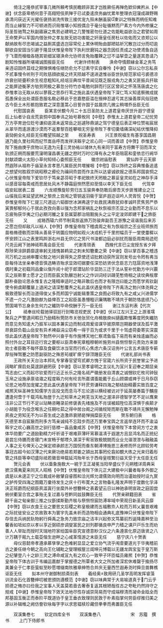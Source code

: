 <!-- { "loadSidebar": true } -->
　　倚注之隆叅贰宰事几微所頼考慎民瞻顾非其才岂胜厥任再殚危欵仰兾矜从【中谢】伏念臣卑栖何意于高翔短伎夙殚于已试委逺庶务幽忧累年整理衣冠寖成疎野赐承清问获近天光擢任襃扬湔洗传致三接优宠九殒未酬虽宸柬训之特殊而柄任知难而当止縁智力不可顿进而识局惟堪小知觊偶合于毫分耻循黙而尸素方今内外修攘之际圣哲驰骛之秋副寤寐之焦劳必建明之几警惟密勿仕道之佐能毗益欲治之君譬如周王命樊尹以军国内借张仲之孝友故无妨功害能之奸唐皇任房杜以佐佑而又咨郑公以献纳故有尽忠竭诚之益厠其盛选岂容常伦上累休明殆由鄙陋姑祈冗散岂过分而叨逾聊欲自安固当引避于隆显伏惟皇帝陛下执利世磨钝之器念因任责成之功使鸢鱼自适于飞潜而榱楹各随其钜细冝寝涣命允协师言免贻覆餗之愆不溢挈壶之量遂其恳请乃剧知怜惟器所堪竭诚图报臣无任
　　代谢许终制表
　　涣命夺情颇縁金革之务笃亲违诏固终苴绖之期悚惧难任继防俞允不愆素守实自眷怜【中谢】窃以公尔忘私丧不贰事慢令听刑于司败慈顔欲报之终天陨越不遑进退惟谷臣世执矩范家绍弓裘德凉祚衰创钜亹积余生视息粗知礼经俎豆典坟平昔闻见既乏服戎角力之勇又匪振兵扞敌之能屏迹衡茅方劬劳罔极之慕忽分符竹亦黾勉何辞而行区区曾闵之怀荡荡唐虞之化恭惟孝治无取从权以蓼莪之思忝行苇之施此盖伏遇皇帝陛下深仁笃义知逺察微成就孤愚保全出处谓臣恳服名敎必移此于忠嘉愍臣滥在搢绅忍遽亏其志操善厚风俗冠绝古今臣土木形骸抱致君之深意蓬蒿心目誓许国于兹晨庶几微尘稍増乔岳臣无任
　　代慰国哀表
　　臣某言伏覩今月二十五日圣防太上道君皇帝厌世升遐宁德皇后上仙者讣自龙荒哀恫中国奉讳之始号慕攸同【中慰】恭惟太上道君皇帝二纪忧劳万方亭育逊位贬号谦抑逾涯未返常岳之廵遽陟鼎湖之驾宁德皇后表正坤位赞祐宸居从翠华而逺游渡沙漠而不返羣黎百姓攀咽无穷皇帝陛下孝切羮墙痛深屺岵伏惟降抑哀恸俯全礼经臣无任瞻望殒越之至
　　祝圣寿表
　　兴王景贶福生有基享国昌期道乃能久里社鸣而纪节嵩岳呼而发祥浃緜宇之欢心同一词而善颂【中贺】恭惟皇帝陛下施由庚乎庶物以无逸为元三灵协祐以储休九有来同于富寿方将舞干羽而浑文轨颁正朔而服要荒寖明寖昌袭无疆之厯时万时亿降有永之年臣阻扈和銮依恋行阙华封献颂爝火太阳小草何知倾心委照臣无任
　　徽宗祔庙慰表
　　賔仙跸于云天廓然遐陟从祖祢于庙室永言孝思凡属臣民共増摧咽【中慰】窃以饰终之容典惟备追逺之想望何胜叙宗祧昭穆之彛伦为禴祠烝尝而作主所以达睿诚欲报之德系邦国哀恫之心伏惟皇帝陛下爱钦尽于笃亲苾芬昭于孝祀致终天罔极之慕妥皇灵如在之神存手泽以感音容每斋戒而思居处风木不静霜庭恻然愿抑至情以幸天下臣无任
　　代驾幸临安起居表二首
　　六龙顺豫旋轸劳归五玉骏奔奉防敢后廓吾天步匪惟建业之江山徯我后来延望武林之黎庶上宫闱之管钥返羽衞于室庐遐迩讴吟人灵胥恱【中贺】恭惟皇帝陛下仁提三尺道运六韬御世冰渊弗遑宁处救民沸鼎犹抑孝诚旰昃焦劳严恭寅畏郁郁何心于居此孜孜向善以强为念邦家祸乱之秋恢祖宗丕显之业勤而不息乐以忘疲殆获华夷之归必期河雒之复臣属婴郡治阻觐旄头之尘平定浚郊即建干之斾臣无任
　　又
　　戎辂西辕六师节制鸾旂返斾万防骏奔副吾王游豫之谣谐我后来苏之愿岂但却敌凡以裕人【中贺】恭惟皇帝陛下稽虞周之有为恢祖宗之丕业班师旅而苗格脩德敎而崇降从善易于转圜应物明如观火决戎机于千里拊幅员于一堂使耋穉以怀安顾江山之表里鸣跸浙右州县无供亿之劳尺书浚都边庭必驯扰而服臣周南局迹咫尺尧云阙下驰神祗聆禹会臣无任
　　代谢青琐表
　　西掖代言已尘宠授东省夕拜荐陟荣涂辞爵靡遑审躬无措愧甚鹈梁之刺未知簪橐之荣【中谢】窃以掌百事之稽违司万机之出纳审覆论駮之地兴衰得失之原使还诏批敕动获所冝则发号出令罔有弗当臣每侍法坐亲奉德音慎选畴咨殆求显效叨据要任深恐妨贤伏念臣志力尫孱资地浅薄偶时乗之初载同品彚以偕升阅十祀于郎潜玷阶华显防三迁于法从誓补忧勤方中兴覈实之辰斯羣士愿才之日而臣蓺文骩骳岂射父之作训词经训疎芜慙倚相之读坟典柭摩鄙朴奋励论思永惟复古之隆精审适时之略非敢后也而才有限岂曰能之而愿学焉钦副使令俯虞颠覆屡上退闲之请深慙覆焘之私此盖伏遇皇帝陛下齐禹汤之勃兴体尧舜之极致德智长而治道得俊乂多而邦国宁诚能辑羣策之良图必将致九有之咸乂兴进儒学不遗一介之凡激励猷为益俾百工之起臣虽愚懵粗识廉隅敢不靖共于朝防恪底绩乃心赞国竭节忘身余生何力之纎防毕命傥酬于万一臣无任
　　谢江东运判表【代次公】
　　祗奉丝纶载驰驿驭廵行封略览视吏民【中谢】伏以江左兴王之上游淮壖聚兵之严警逮间暇日乃励精秋筦防市关弛张贸化舟楫敖庾纠擿蠧欺惟筹度罔失纎防而意见务知逺大乃振军以固本兼实边而制戎周爰谘谋华披原隰岂期器使误及孤平激昻衰踪负载山岳安有异术裨益涓尘窃希一得于百为或求千里于十驾虚荷委寄实深震惊此盖伏遇皇帝陛下勃然中兴奋乎有作施博天地仁察鸢鱼临下易而有亲烛逺幽而必照付外台之耳目迩行宫之要枢以臣肃奉宪章粗穆朝听施劳州县恻怛黎元责効方来普劝士者臣敢不每怀靡及食蘗饮冰当官而行疚心焦虑六条汉诏务叶公言五术唐臣专蕲厚俗殚驽蹇之防愿副驱防之殊恩茍缓旷瘝宁辞顶踵臣无任
　　代谢礼部尚书表
　　王政所关天台治本邦礼专掌春官望穹贰卿方愧于官箴六长所资于民誉冒尘予进阔略旷瘝启处莫遑辞避罔获【中谢】窃以至孝睿明之主议礼为冝兴复迎奉之期显亲笃志由仁义而起尽钦爱而行近正长乐之隆名祗严徽册发自清衷之诚悃钦庀攸司钟鼔玉帛之设施承禀谘诹之程度緜力何有纶言所嘉谓蚉能戴于丘山顾爝或禆于日月忝窃论思之地荐加宠擢之恩此盖伏遇皇帝陛下旰昃劳谦释四海之郁结励精覈实致百度之咸熈天纵圣神生知儒学方且投戈而息马不忘论道以横经被访对于延英屡奏篇于黼座遭逢何啻于千载鸿私殆歴于九迁矧草木之枵芜当天地之渥泽非德智学艺不足以膺柬注非公正节行不足以玷畴咨睠录前修襃表先绪施及不肖误被超陞位高深惧于疾颠才小胡能于为役念喉舌之任期吐茹之得中居台阁之间循规矩而斯在敢不靖共无懈勉殚夙夜之劳知无不为以荅生成之造激昻衰陋曷惮捐糜臣无任
　　贺东朝归表
　　格天德至本自宸扆而刑多方笃亲诚纯不忘跬步而还万里奉宝舆之言返举连环而不渝溢緜宇之欢心巍高世之驯行慈襟一喜品彚咸苏【中贺】伏惟皇帝陛下本曾闵方寸之衷体华勋要广之道励勤精力吁祈请于艰难菲薄旰宵慕温凊于遐邈方且显鸿名而正统纪曷尝忘侍膳而舍寝门未宣畅于郁堙久湛深于宥宻致极兢兢而业业允谐泄泄与融融盖人事之无亏俾天心之保定顺承颜志万国恱而飬东朝溥博施恩三表修而怀北顾较劳考事冠古超今如汉薄之代来厥功绝易若郑姜之頴出其事罔伦翕如覩大练之光来归着彤管之炜臣等幸叨盛际祗若徽音坤载延鸿殆年长于西母皇枝繁衍益天受于太任臣无任
　　贺元会表
　　伏以埀象施敎大一綂于王正凝冕当阳举盛仪于元朔稽详周典采摭汉儒夷夏来同天人昭格【中贺】伏惟皇帝陛下体元正大建极中兴曩者每多外御之虞是以未遑正宁之位裁成补敝肈自睿图和洽光辉允谓儒效向明而治谨始授时设九賔之胪传受四海之图籍万彚待发生之庆十行布寛大之言物备礼隆发声明于度数化孚泽浃正班爵而纪纲臣夙滥寘行坐縻外补想簪绅之表着望云日以神驰承明宣政之庭固尝俯伏衢室合宫之事殆无复过嘉与苍黔同兹鼓舞臣无任
　　代贺亲耕籍田表
　　省耕千亩之甸亲御三推之仪斵揉斯勤齐秡与祭恻怛宸防溥率域中荣观日新圣风云靡【中贺】窃以衣食王业之要思文后稷之称皇极建而五福敷烝人粒而万邦乂曩昔艰难之际扰徙安业之农故敦本为寰宇先盖未祈而造物相会通典礼底豫神只伏惟皇帝陛下存信去兵纳民轨物躬行舜禹之急务力致宗庙之洁丰兴起弥文笃纂前烈诞降嘉种至治馨香如坻如京以孝以享近弼硕彦调燮富民之封列郡循良申严力穑之课戸戸乐生而劝善人人举趾而授时天瑞地符家给国阜臣究宣德意眇汉仪之六条遵禀化原迈唐贤之八计万耦于耜九土载芟偕生逊畔之心咸革惰游之末臣无任
　　慈宁庆八十贺表
　　母仪慈懿帝孝遵承慕孳孳之色难躬显显之爱立协气流乎闱壸要道光于华夷稽前古之姜任继今朝之高向王化辅毗之燮理椒屋兰闺坤元博载以无疆龙舆宝玺于皇万斯之纪肈登八十之龄三灵之溥命咸冝九有之欢心一致甲子环匝幅员雍熈【中贺】恭惟皇帝陛下体古训于韦编运嘉猷于掌握德之所覃者大文之所加者深宏休难罄于揄扬尽美兼全于仁孝臣萤蚁至眇愿増缀南陔雅章绅笏合并庆无量西竺遐寿尧时舜旦兽舞樵讴臣无任
　　拟本州守谢御制损斋刻表
　　羲经奥致用研几圣学高明发挥睿藻训流金石化首簪绅叨被恩颁防遵模范【中谢】窃以味典常于大易喻道真于门云乎损德之脩亦曰俭我之宝事人天盖莫若啬去奢泰复返其根陋哉徃古之夸毗灼然持守之规戒【中谢】恭惟皇帝陛下效天法地尽性存诚崇简易而守成端穆清而凝命金瓯全而邦基固玉衡正而泰阶平既道协于皇王垂衣致理则民敦于朴素指掌何劳臣缪推归美之源以补辑帷之阙仿誊钦咏每字字以求思韫椟珍藏但拳拳而弗置臣无任






　　双溪集巻七
　　钦定四库全书
　　双溪集巻八　　　　　　　宋　苏籀　撰书
　　上门下侍郎书
